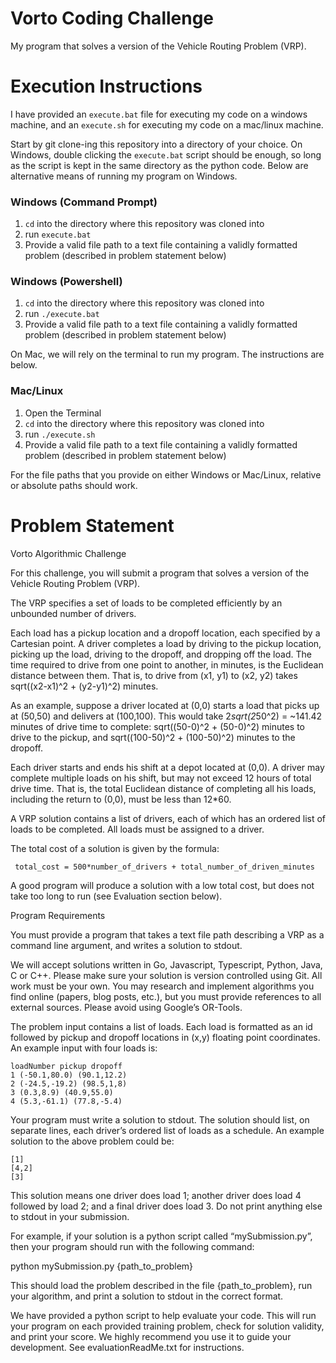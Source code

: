 # Vorto Coding Challenge
My program that solves a version of the Vehicle Routing Problem (VRP).

# Execution Instructions

I have provided an `execute.bat` file for executing my code on a windows machine, and an `execute.sh` for executing my code on a mac/linux machine.

Start by git clone-ing this repository into a directory of your choice. On Windows, double clicking the `execute.bat` script should be enough, so long as the script is kept in the same directory as the python code. 
Below are alternative means of running my program on Windows.

### Windows (Command Prompt)
1. `cd`  into the directory where this repository was cloned into
2. run `execute.bat`
3. Provide a valid file path to a text file containing a validly formatted problem (described in problem statement below)

### Windows (Powershell)
1. `cd` into the directory where this repository was cloned into
2.  run `./execute.bat`
3.  Provide a valid file path to a text file containing a validly formatted problem (described in problem statement below)


On Mac, we will rely on the terminal to run my program. The instructions are below.

### Mac/Linux
1. Open the Terminal
2. `cd` into the directory where this repository was cloned into
3. run `./execute.sh`
4. Provide a valid file path to a text file containing a validly formatted problem (described in problem statement below)

For the file paths that you provide on either Windows or Mac/Linux, relative or absolute paths should work.

# Problem Statement
Vorto Algorithmic Challenge

For this challenge, you will submit a program that solves a version of the Vehicle Routing Problem (VRP). 

The VRP specifies a set of loads to be completed efficiently by an unbounded number of drivers.

Each load has a pickup location and a dropoff location, each specified by a Cartesian point. A driver completes a load by driving to the pickup location, picking up the load, driving to the dropoff, and dropping off the load. The time required to drive from one point to another, in minutes, is the Euclidean distance between them. That is, to drive from (x1, y1) to (x2, y2) takes sqrt((x2-x1)^2 + (y2-y1)^2) minutes.

As an example, suppose a driver located at (0,0) starts a load that picks up at (50,50) and delivers at (100,100). This would take 2*sqrt(2*50^2) = ~141.42 minutes of drive time to complete: sqrt((50-0)^2 + (50-0)^2) minutes to drive to the pickup, and sqrt((100-50)^2 + (100-50)^2) minutes to the dropoff.

Each driver starts and ends his shift at a depot located at (0,0). A driver may complete multiple loads on his shift, but may not exceed 12 hours of total drive time. That is, the total Euclidean distance of completing all his loads, including the return to (0,0), must be less than 12*60.

A VRP solution contains a list of drivers, each of which has an ordered list of loads to be completed. All loads must be assigned to a driver.

The total cost of a solution is given by the formula:

	 total_cost = 500*number_of_drivers + total_number_of_driven_minutes 

A good program will produce a solution with a low total cost, but does not take too long to run (see Evaluation section below).

Program Requirements

You must provide a program that takes a text file path describing a VRP as a command line argument, and writes a solution to stdout. 

We will accept solutions written in Go, Javascript, Typescript, Python, Java, C or C++. Please make sure your solution is version controlled using Git. All work must be your own. You may research and implement algorithms you find online (papers, blog posts, etc.), but you must provide references to all external sources. Please avoid using Google’s OR-Tools.

The problem input contains a list of loads. Each load is formatted as an id followed by pickup and dropoff locations in (x,y) floating point coordinates. An example input with four loads is:
```
loadNumber pickup dropoff
1 (-50.1,80.0) (90.1,12.2)
2 (-24.5,-19.2) (98.5,1,8)
3 (0.3,8.9) (40.9,55.0)
4 (5.3,-61.1) (77.8,-5.4)
```

Your program must write a solution to stdout. The solution should list, on separate lines, each driver’s ordered list of loads as a schedule. An example solution to the above problem could be:
```
[1]
[4,2]
[3]
```
This solution means one driver does load 1; another driver does load 4 followed by load 2; and a final driver does load 3. Do not print anything else to stdout in your submission.

For example, if your solution is a python script called “mySubmission.py”, then your program should run with the following command:

python mySubmission.py {path_to_problem}

This should load the problem described in the file {path_to_problem}, run your algorithm, and print a solution to stdout in the correct format.

We have provided a python script to help evaluate your code. This will run your program on each provided training problem, check for solution validity, and print your score. We highly recommend you use it to guide your development. See evaluationReadMe.txt for instructions. 
